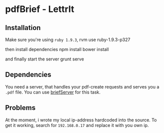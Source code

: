 pdfBrief - LettrIt
==========


Installation
----------

Make sure you're using `ruby 1.9.3`,
    rvm use ruby-1.9.3-p327
    
then install dependencies
    npm install
    bower install

and finally start the server
    grunt serve
    
Dependencies
------------
You need a server, that handles your pdf-create requests and serves you a `.pdf` file. You can use [briefServer](https://github.com/frosch03/briefServer.git) for this task.

Problems
--------

At the moment, i wrote my local ip-address hardcoded into the source. To get it working, search for `192.168.0.17` and replace it with you own ip.
